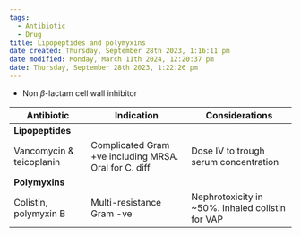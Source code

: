 ```yaml
---
tags:
  - Antibiotic
  - Drug
title: Lipopeptides and polymyxins
date created: Thursday, September 28th 2023, 1:16:11 pm
date modified: Monday, March 11th 2024, 12:20:37 pm
date: Thursday, September 28th 2023, 1:22:26 pm
---
```

- Non $\beta$-lactam cell wall inhibitor

| Antibiotic | Indication | Considerations | 
| --------- | ----------- | -------------- |
| **Lipopeptides** | 
| Vancomycin & teicoplanin | Complicated Gram +ve including MRSA. Oral for C. diff | Dose IV to trough serum concentration |
| **Polymyxins** | 
| Colistin, polymyxin B | Multi-resistance Gram -ve | Nephrotoxicity in ~50%. Inhaled colistin for VAP |


